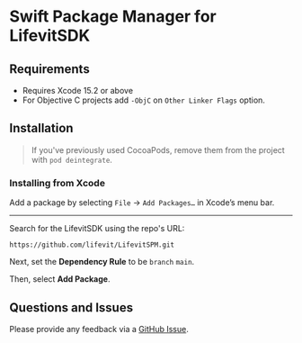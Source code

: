 # Swift Package Manager for LifevitSDK

## Requirements

- Requires Xcode 15.2 or above
- For Objective C projects add `-ObjC` on `Other Linker Flags` option.



## Installation

> If you've previously used CocoaPods, remove them from the project with `pod deintegrate`.

### Installing from Xcode

Add a package by selecting `File` → `Add Packages…` in Xcode’s menu bar.


---

Search for the LifevitSDK using the repo's URL:
```
https://github.com/lifevit/LifevitSPM.git
```

Next, set the **Dependency Rule** to be `branch` `main`.

Then, select **Add Package**.




## Questions and Issues

Please provide any feedback via a [GitHub
Issue](https://github.com/lifevit/LifevitSPM/issues).
